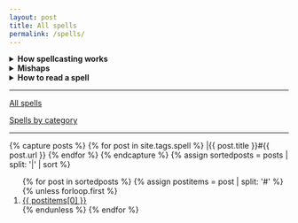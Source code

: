 ```yaml
---
layout: post
title: All spells
permalink: /spells/
---
```


<details markdown="1">
<summary><b>How spellcasting works</b></summary>
Some people can cast spells. They have <b>Magic Dice</b> (or <b>MD</b>) that they use to do so. For every <b>Magical</b>b> object the character has in their Inventory or Mind, they gain 1 Magic Dice, which is a d6. Some Gifts can also give Magic Dice.
  
<u><b>Casting a spell:</b></u> Whenever you cast a spell, you decide how many MD to invest in it, up to your maximum number of MD or 4, whichever is lower. The effects of the spell depend on the number of [dice] invested, as well as the [sum] of all results.

If an MD rolls a 6, you lose it, and can't use it anymire. Generally, classes recuperate lost MD after a good rest, although some of them don't.

Every time you roll doubles (the same result on 2 different dice), there's a <b>Mishap</b>.

<u><b>Mishaps:</b></u> These happen when you roll doubles when casting a spell. In this case, <b>something bad happens</b>, as determined by the [sum]. The effects of the mishap depend on the spell cast. Mishaps can be something like making whatever it's supposed to fix worse, or fixing it in some unwanted way, or being cast on someone else, or fizzling, or damaging the caster, or...
</details>

<details markdown="1">
<summary><b>Mishaps</b></summary>
<small>Adapted from Cairn's rules for [GLOG magic](https://cairnrpg.com/hacks/glog-magic/)</small>

| Mishap [sum] |                   |
|:-------------|:------------------|
| 2            | You can't use cast Spells for 1d6 hours. Any attempt to manipulate magic fails.                  |
| 3            | For the next 24 hours, you lose MD on a 4+ instead of just a 6.                  |
| 4            | There is a chain reaction to the Spell. The GM says how.                 |
| 5            | The Spell's effects are reversed. The GM says how.                 |
| 6            | Any objects in your Inventory that are not fireproof combust. You're immune to fire for short bursts.                  |
| 7            | You are reduced to 0 HP. You can't regain HP in any way for 24 hours.                  |
| 8            |                   |
| 9            |                   |
| 10           | You become insubstantial for 1d6 hours as your spirit leaves your body, which remains helpless and unconscious. You can pass through walls, but can't physically act with anything. No one can hear or see you through mundane means.                 |
| 11           | You suffer horrid burns. Lose 1d6 max HP. Every time you cast a spell, you can add an additional MD (different color). If this MD is lost, you lose 1 max HP.                  |
| 12           | You permanently lose 1 MD. Ethereal floating magic around you constantly gives you 1 Armor.                  |
| 13           | If you cast the spell from a Spellbook, the spellbook is destroyed. Otherwise, lose the spell from your Mind.                  |
| 14           | Whenever you lose an MD, gain a Spell Tumor, that can either take up a slot in your Inventory or Mind. Only specialized healers can remove these.                  |
| 15           |                   |
| 16           | You lose 1 Might permanently as the spell tears out plantlife around you, reconstructing you as best it can. You have 1 Armor, however take increased damage from fire (+1 damage per dice)                  |
| 17           | You are transformed into something weird and unnatural. The GM describes it. You're still you, but...                  |
| 18           |                   |
| 19           | You exchange one of your limbs from some extraterrestrial creature, and gain all its benefits as well as drawbacks. The GM knows, but you don't necessarily. Also - it's coming for you, and it's mad as hell.                  |
| 20           | An extradimensional entity notices fragments of your arcane turbulence. The GM rolls a Reaction roll to determine how it reacts to you. You'll meet it in 7 days.                  |
| 21           | You become a vessel of pure arcane energy - you need not sleep, drink or eat, or even breathe. Whenever you would lose MD, you instead lose 1 Might. When you have 0 Might left, you become a spell. The GM determines which.                  |
| 22           | You create an exact duplicate of yourself. One becomes older, the other becomes younger. They age at the rate of one year pper day. If one dies, the other does too. If ever you combine, you gain +2 to all base attributes.                  |
| 23           | You become an Elemental. Create a True Name for yourself. Magical energies surround you, and mundane attacks against you are useless. If someone learns your True Name, they can control you. Other Elementals will come for you, to bring you back into their dimension.                  |
| 24           |                   |
| 25+          |                   |

</details>




<details markdown="1">
<summary><b>How to read a spell</b></summary>
  
<b>D:</b> the duration of the spell. You can only have 1 <i>concentration</i> spell active at the same time.

<b>T:</b> the potential target of the spell.

<b>R:</b> the casting range of the spell. Nearby is one room over. Far is 10 rooms over.

The effecs of the spell are written here. Sometimes, the effect is changed according to the number of [dice] used to cast the spell, or the [sum] of the results rolled by the used Magic dice.
</details>

***

[All spells](https://bartapapa.github.io/legend/spells/all)

[Spells by category](https://bartapapa.github.io/legend/spells/spells-by-category)

***

{% capture posts %}
  {% for post in site.tags.spell %}
    |{{ post.title }}#{{ post.url }}
  {% endfor %}
{% endcapture %}
{% assign sortedposts = posts | split: '|' | sort %}
<ol>
{% for post in sortedposts %}
{% assign postitems = post | split: '#' %}
{% unless forloop.first %}
  <li> <a href="{{ site.baseurl }}{{ postitems[1] }}">{{ postitems[0] }}</a></li> 
{% endunless %}
{% endfor %} 
</ol>



